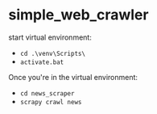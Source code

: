 # simple_web_crawler
start virtual environment: 
- `cd .\venv\Scripts\`
- `activate.bat`

Once you're in the virtual environment:
- `cd news_scraper`
- `scrapy crawl news`